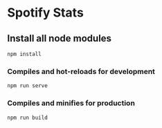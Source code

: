 # Spotify Stats 

## Install all node modules
```
npm install
```

### Compiles and hot-reloads for development
```
npm run serve
```

### Compiles and minifies for production
```
npm run build
```


